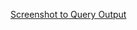[Screenshot to Query Output](https://docs.google.com/document/d/1np5_pNqryz8R4r_RVRDRM4Affjpzz3bMU7YEPs50s9s/edit)  